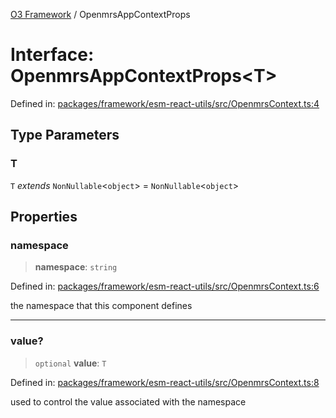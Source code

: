 [O3 Framework](../API.md) / OpenmrsAppContextProps

# Interface: OpenmrsAppContextProps\<T\>

Defined in: [packages/framework/esm-react-utils/src/OpenmrsContext.ts:4](https://github.com/habeshabro/openmrs-esm-core/blob/main/packages/framework/esm-react-utils/src/OpenmrsContext.ts#L4)

## Type Parameters

### T

`T` *extends* `NonNullable`\<`object`\> = `NonNullable`\<`object`\>

## Properties

### namespace

> **namespace**: `string`

Defined in: [packages/framework/esm-react-utils/src/OpenmrsContext.ts:6](https://github.com/habeshabro/openmrs-esm-core/blob/main/packages/framework/esm-react-utils/src/OpenmrsContext.ts#L6)

the namespace that this component defines

***

### value?

> `optional` **value**: `T`

Defined in: [packages/framework/esm-react-utils/src/OpenmrsContext.ts:8](https://github.com/habeshabro/openmrs-esm-core/blob/main/packages/framework/esm-react-utils/src/OpenmrsContext.ts#L8)

used to control the value associated with the namespace
